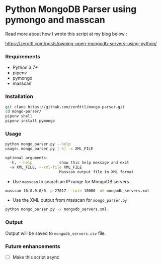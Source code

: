 # Python MongoDB Parser using pymongo and masscan

Read more about how I wrote this script at my blog below :

https://zerottl.com/posts/pwning-open-mongodb-servers-using-python/

### Requirements

* Python 3.7+
* pipenv
* pymongo
* masscan

### Installation

```bash
git clone https://github.com/zer0ttl/mongo-parser.git
cd mongo-parser/
pipenv shell
pipenv install pymongo
```
### Usage

```bash
python mongo_parser.py --help
usage: mongo_parser.py [-h] -x XML_FILE

optional arguments:
  -h, --help            show this help message and exit
  -x XML_FILE, --xml-file XML_FILE
                        Masscan output file in XML format
```

* Use `masscan` to search an IP range for MongoDB servers.

```bash
masscan 10.0.0.0/0 -p 27017 --rate 10000 -oX mongodb_servers.xml
```

* Use the XML output from masscan for `mongo_parser.py`

```bash
python mongo_parser.py -x mongodb_servers.xml
```
### Output

Output will be saved to `mongodb_servers.csv` file.

### Future enhancements

- [ ] Make this script async
